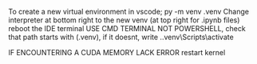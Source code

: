 To create a new virtual environment in vscode; 
    py -m venv .venv
    Change interpreter at bottom right to the new venv   (at top right for .ipynb files)
    reboot the IDE terminal
    USE CMD TERMINAL NOT POWERSHELL, check that path starts with (.venv), if it doesnt, write 
    .\.venv\Scripts\activate


IF ENCOUNTERING A CUDA MEMORY LACK ERROR
    restart kernel 